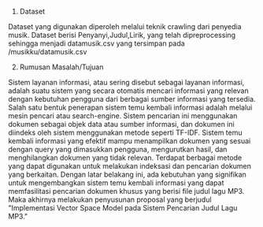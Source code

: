 1. Dataset

Dataset yang digunakan diperoleh melalui teknik crawling dari penyedia musik. Dataset berisi Penyanyi,Judul,Lirik, yang telah dipreprocessing sehingga menjadi datamusik.csv yang tersimpan pada /musikku/datamusik.csv

2. Rumusan Masalah/Tujuan

Sistem layanan informasi, atau sering disebut sebagai layanan informasi, adalah suatu sistem yang  secara otomatis mencari informasi yang relevan dengan kebutuhan pengguna dari berbagai sumber informasi yang tersedia. Salah satu bentuk penerapan sistem temu kembali informasi adalah melalui mesin pencari atau search-engine. Sistem pencarian ini menggunakan dokumen sebagai objek data atau sumber informasi, dan dokumen ini diindeks oleh sistem menggunakan metode seperti TF-IDF. Sistem temu kembali informasi yang efektif mampu menampilkan dokumen yang sesuai dengan query yang dimasukkan pengguna, mengurutkan hasil, dan menghilangkan dokumen yang tidak relevan. Terdapat berbagai metode yang dapat digunakan untuk melakukan indeksasi dan pencarian dokumen yang berkaitan. Dengan latar belakang ini, ada kebutuhan yang signifikan untuk mengembangkan sistem temu kembali informasi yang dapat memfasilitasi pencarian dokumen khusus yang berisi file judul lagu MP3. Maka akhirnya melakukan penyusunan proposal yang berjudul "Implementasi Vector Space Model pada Sistem Pencarian Judul Lagu MP3."
